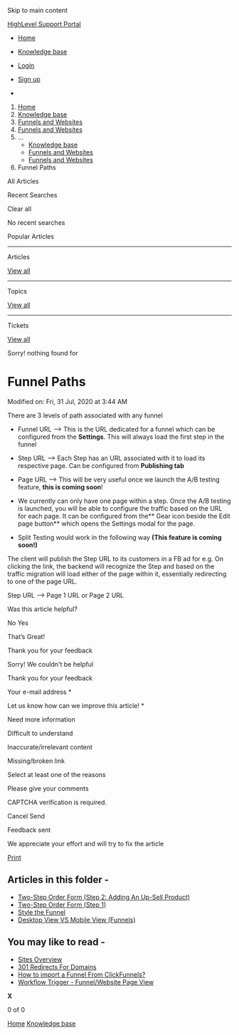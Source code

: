 Skip to main content

[ HighLevel Support Portal ](https://help.gohighlevel.com)

  * [ Home ](/support/home)
  * [ Knowledge base ](/support/solutions)

  * [Login](/support/login)
  * [Sign up](/support/signup)
  * 

  1. [Home](/support/home)
  2. [Knowledge base](/support/solutions)
  3. [Funnels and Websites](/support/solutions/155000000128)
  4. [Funnels and Websites](/support/solutions/folders/48000666011)
  5. ... 
     * [Knowledge base](/support/solutions)
     * [Funnels and Websites](/support/solutions/155000000128)
     * [Funnels and Websites](/support/solutions/folders/48000666011)
  6. Funnel Paths

All  Articles 

Recent Searches

Clear all

No recent searches

Popular Articles

* * *

Articles

[View all](/support/search/solutions)

* * *

Topics

[View all](/support/search/topics)

* * *

Tickets

[View all](/support/search/tickets)

Sorry! nothing found for   

# Funnel Paths

Modified on: Fri, 31 Jul, 2020 at 3:44 AM

There are 3 levels of path associated with any funnel

  * Funnel URL --> This is the URL dedicated for a funnel which can be configured from the **Settings**. This will always load the first step in the funnel 

  * Step URL --> Each Step has an URL associated with it to load its respective page. Can be configured from **Publishing tab**

  * Page URL --> This will be very useful once we launch the A/B testing feature, **this is coming soon**!
  * We currently can only have one page within a step. Once the A/B testing is launched, you will be able to configure the traffic based on the URL for each page. It can be configured from the**  Gear icon beside the Edit page button** which opens the Settings modal for the page.

  * Split Testing would work in the following way **(This feature is coming soon!)**

The client will publish the Step URL to its customers in a FB ad for e.g. On clicking the link, the backend will recognize the Step and based on the traffic migration will load either of the page within it, essentially redirecting to one of the page URL.

Step URL --> Page 1 URL or Page 2 URL

Was this article helpful?

No  Yes 

That’s Great!

Thank you for your feedback

Sorry! We couldn't be helpful

Thank you for your feedback

Your e-mail address *

Let us know how can we improve this article! *

Need more information 

Difficult to understand 

Inaccurate/irrelevant content 

Missing/broken link 

Select at least one of the reasons 

Please give your comments 

CAPTCHA verification is required. 

Cancel  Send 

Feedback sent

We appreciate your effort and will try to fix the article

[Print](javascript:print\(\))

## Articles in this folder -

  * [Two-Step Order Form (Step 2: Adding An Up-Sell Product)](/support/solutions/articles/48000980306-two-step-order-form-step-2-adding-an-up-sell-product-)
  * [Two-Step Order Form (Step 1)](/support/solutions/articles/48000980307-two-step-order-form-step-1-)
  * [Style the Funnel](/support/solutions/articles/48000980309-style-the-funnel)
  * [Desktop View VS Mobile View (Funnels)](/support/solutions/articles/48000980310-desktop-view-vs-mobile-view-funnels-)

## You may like to read -

  * [Sites Overview](/support/solutions/articles/155000001633-sites-overview)
  * [301 Redirects For Domains](/support/solutions/articles/48001202713-301-redirects-for-domains)
  * [How to import a Funnel From ClickFunnels?](/support/solutions/articles/48000980322-how-to-import-a-funnel-from-clickfunnels-)
  * [Workflow Trigger - Funnel/Website Page View](/support/solutions/articles/155000003498-workflow-trigger-funnel-website-page-view)

**X**

0 of 0 []()

[Home](/support/home) [Knowledge base](/support/solutions)
